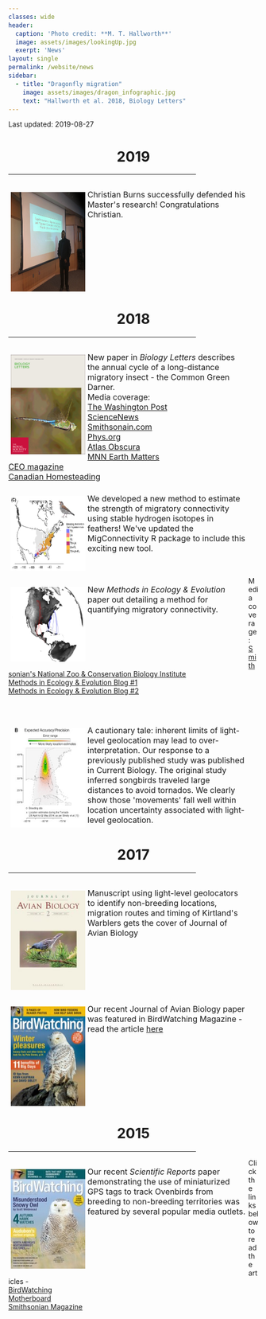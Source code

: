 ```yaml
---
classes: wide
header:
  caption: 'Photo credit: **M. T. Hallworth**'
  image: assets/images/lookingUp.jpg
  exerpt: 'News'
layout: single
permalink: /website/news
sidebar:
  - title: "Dragonfly migration"
    image: assets/images/dragon_infographic.jpg
    text: "Hallworth et al. 2018, Biology Letters"
---
```

Last updated: 2019-08-27

<div style="text-align:center">
<h1> 2019 </h1>
<hr width="75%">
</div>
<p style="float: left; font-size: 12pt; text-align: left; width: 95%; margin-right: 1%; margin-bottom: 0.5em">
<img src="../assets/images/burns_successful_ms.JPG" style="float: left; padding: 1%; border: 1%; height: 200px; width: 150px">
Christian Burns successfully defended his Master's research! Congratulations Christian. <br>
</p>
<p style="clear: both;">

<div style="text-align:center">
<h1> 2018 </h1>
<hr width="75%">
</div>

<p style="float: left; font-size: 12pt; text-align: left; width: 95%; margin-right: 1%; margin-bottom: 0.5em">
<img src="../assets/images/bioletters2018.jpeg" style="float: left; padding: 1%; border: 1%; height: 200px; width: 150px">
New paper in <i>Biology Letters</i> describes the annual cycle of a long-distance migratory insect - the Common Green Darner.<br>
Media coverage:<br>
<a href="https://www.washingtonpost.com/science/2018/12/21/theres-huge-hidden-migration-america-dragonflies/?noredirect=on&utm_term=.a50553f19b15" target="_blank">The Washington Post</a><br>
<a href="https://www.sciencenews.org/article/green-darner-dragonflies-migrate-bit-monarch-butterflies" target="_blank">ScienceNews</a><br>
<a href="https://www.smithsonianmag.com/smart-news/dragonfly-undertakes-epic-multi-generational-migration-each-year-180971190/" target="blank">Smithsonain.com</a><br>
<a href="https://phys.org/news/2018-12-1000s-miles-scientists-mystery-dragonfly.html" target="_blank">Phys.org</a><br>
<a href="https://www.atlasobscura.com/articles/do-dragonflies-migrate" target="_blank">Atlas Obscura</a><br>
<a href="https://www.mnn.com/earth-matters/animals/blogs/it-takes-this-dragonfly-three-generations-to-complete-annual-migration" target="_blank">MNN Earth Matters</a><br>
<a href="https://news.theceomagazine.com/news/scientists-have-discovered-green-darner-dragonflies-take-three-generations-to-complete-migration/" target="_blank">CEO magazine</a><br>
<a href="https://canadianhomesteading.ca/science/dragonflys-migration-is-no-mystery-for-scientists-anymore/7915" target="blank">Canadian Homesteading</a><br>
</p>
<p style="clear: both;">

<p style="float: left; font-size: 12pt; text-align: left; width: 95%; margin-right: 1%; margin-bottom: 0.5em">
<img src="../assets/images/ecography_2018.JPG" style="float: left; padding: 1%; border: 1%; height: 150px; width: 150px">
We developed a new method to estimate the strength of migratory connectivity using stable hydrogen isotopes in feathers! We've updated the MigConnectivity R package to include this exciting new tool.
</p>
<p style="clear: both;">

<p style="float: left; font-size: 12pt; text-align: left; width: 95%; margin-right: 1%; margin-bottom: 0.5em">
<img src="../assets/images/OVENmove.jpg" style="float: left; padding: 1%; border: 1%; height: 150px; width: 150px">
New <i>Methods in Ecology & Evolution</i> paper out detailing a method for quantifying migratory connectivity. 

Media coverage:<br>
<a href="https://nationalzoo.si.edu/migratory-birds/news/smithsonian-scientists-develop-free-tool-improve-understanding-migratory" target="_blank">Smithsonian's National Zoo & Conservation Biology Institute</a><br>
<a href="https://methodsblog.wordpress.com/2017/11/21/strength-of-migratory-connectivity/" target="_blank">Methods in Ecology & Evolution Blog #1</a><br>
<a href="https://methodsblog.wordpress.com/2017/11/09/migratory-connectivity/" target="_blank">Methods in Ecology & Evolution Blog #2</a><br>
</p>
<br>
<p style="clear: both;">

<p style="float: left; font-size: 12pt; text-align: left; width: 95%; margin-right: 1%; margin-bottom: 0.5em">
<img src="../assets/images/lisovski_2018.jpg" style="float: left; padding: 1%; border: 1%; height: 200px; width: 150px">
A cautionary tale: inherent limits of light-level geolocation may lead to over-interpretation. Our response  to a previously published study was published in Current Biology. The original study inferred songbirds traveled large distances to avoid tornados. We clearly show those 'movements' fall well within location uncertainty associated with light-level geolocation.
</p>
<p style="clear: both;">

<div style="text-align:center">
<h1> 2017 </h1>
<hr width="75%">
</div>

<p style="float: left; font-size: 12pt; text-align: left; width: 95%; margin-right: 1%; margin-bottom: 0.5em"><img src="../assets/images/jab-kirtlands-cover.jpg" style="float: left; padding: 1%; border: 1%; height: 200px; width: 150px">
Manuscript using light-level geolocators to identify non-breeding locations, migration routes and timing of Kirtland's Warblers gets the cover of Journal of Avian Biology
</p>
<br>
<p style="clear: both;">

<p style="float: left; font-size: 12pt; text-align: left; width: 95%; margin-right: 1%; margin-bottom: 0.5em">
<img src="../assets/images/birdwatching_2017.jpg" style="float: left; padding: 1%; border: 1%; height: 200px; width: 150px">
Our recent Journal of Avian Biology paper was featured in BirdWatching Magazine - read the article <a href="https://www.birdwatchingdaily.com/news/science/geolocators-reveal-loop-migration-kirtlands-warbler/" target="_blank">here</a>
</p>
<br>
<p style="clear: both;">

<div style="text-align:center">
<h1> 2015 </h1>
<hr width="75%">
</div>

<p style="float: left; font-size: 12pt; text-align: left; width: 95%; margin-right: 1%; margin-bottom: 0.5em">
<img src="../assets/images/birdwatching_2015.jpg" style="float: left; padding: 1%; border: 1%; height: 200px; width: 150px">
Our recent <i>Scientific Reports</i> paper demonstrating the use of miniaturized GPS tags to track Ovenbirds from breeding to non-breeding territories was featured by several popular media outlets.

Click the links below to read the articles -<br>
<a href="http://www.birdwatchingdaily.com/blog/2015/08/12/tiny-gps-tags-are-huge-for-the-study-of-small-birds/" target="_blank">BirdWatching</a><br>
<a href="http://motherboard.vice.com/read/tracking-tiny-birds-using-tiny-gps-backpacks" target="_blank">Motherboard</a><br>
<a href="http://www.smithsonianmag.com/smithsonian-institution/hottest-new-accessory-songbirds-tiny-gps-enabled-backpacks-180955625/" target="_blank">Smithsonian Magazine</a>
</p>
<br>
<p style="clear: both;">
